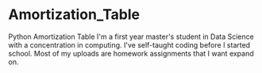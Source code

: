 # Amortization_Table
Python Amortization Table
I'm a first year master's student in Data Science with a concentration in computing. I've self-taught coding before I started school. Most of my uploads are homework assignments that I want expand on.

